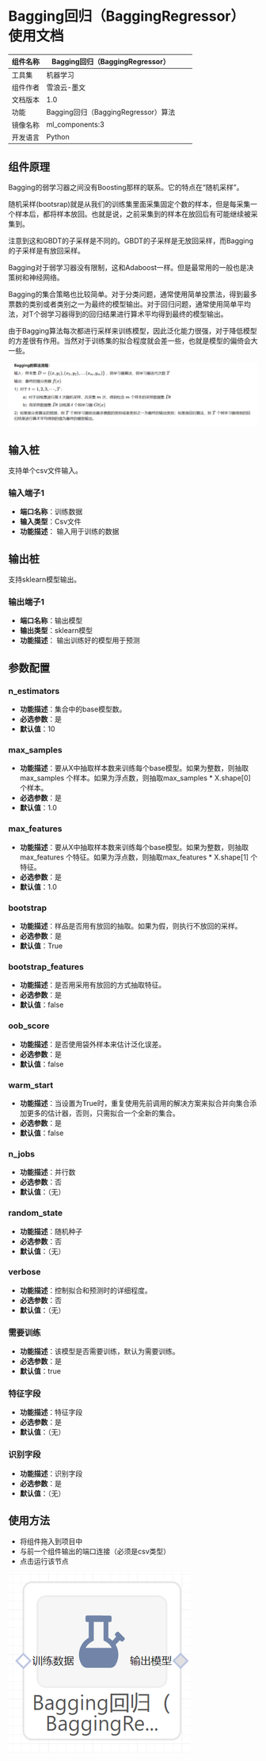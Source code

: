 # Bagging回归（BaggingRegressor）使用文档
| 组件名称 |Bagging回归（BaggingRegressor）|  |  |
| --- | --- | --- | --- |
| 工具集 | 机器学习 |  |  |
| 组件作者 | 雪浪云-墨文 |  |  |
| 文档版本 | 1.0 |  |  |
| 功能 | Bagging回归（BaggingRegressor）算法|  |  |
| 镜像名称 | ml_components:3 |  |  |
| 开发语言 | Python |  |  |

## 组件原理
Bagging的弱学习器之间没有Boosting那样的联系。它的特点在“随机采样”。

随机采样(bootsrap)就是从我们的训练集里面采集固定个数的样本，但是每采集一个样本后，都将样本放回。也就是说，之前采集到的样本在放回后有可能继续被采集到。

注意到这和GBDT的子采样是不同的。GBDT的子采样是无放回采样，而Bagging的子采样是有放回采样。

Bagging对于弱学习器没有限制，这和Adaboost一样。但是最常用的一般也是决策树和神经网络。

Bagging的集合策略也比较简单。对于分类问题，通常使用简单投票法，得到最多票数的类别或者类别之一为最终的模型输出。对于回归问题，通常使用简单平均法，对T个弱学习器得到的回归结果进行算术平均得到最终的模型输出。

由于Bagging算法每次都进行采样来训练模型，因此泛化能力很强，对于降低模型的方差很有作用。当然对于训练集的拟合程度就会差一些，也就是模型的偏倚会大一些。

![](./img/Bagging回归1.png)
## 输入桩
支持单个csv文件输入。
### 输入端子1

- **端口名称**：训练数据
- **输入类型**：Csv文件
- **功能描述**： 输入用于训练的数据
## 输出桩
支持sklearn模型输出。
### 输出端子1

- **端口名称**：输出模型
- **输出类型**：sklearn模型
- **功能描述**： 输出训练好的模型用于预测
## 参数配置
### n_estimators

- **功能描述**：集合中的base模型数。
- **必选参数**：是
- **默认值**：10
### max_samples 

- **功能描述**：要从X中抽取样本数来训练每个base模型。如果为整数，则抽取max_samples 个样本。如果为浮点数，则抽取max_samples * X.shape[0] 个样本。
- **必选参数**：是
- **默认值**：1.0
### max_features

- **功能描述**：要从X中抽取样本数来训练每个base模型。如果为整数，则抽取max_features 个特征。如果为浮点数，则抽取max_features * X.shape[1] 个特征。
- **必选参数**：是
- **默认值**：1.0
### bootstrap

- **功能描述**：样品是否用有放回的抽取。如果为假，则执行不放回的采样。
- **必选参数**：是
- **默认值**：True
### bootstrap_features 

- **功能描述**：是否用采用有放回的方式抽取特征。
- **必选参数**：是
- **默认值**：false
### oob_score

- **功能描述**：是否使用袋外样本来估计泛化误差。
- **必选参数**：是
- **默认值**：false
### warm_start

- **功能描述**：当设置为True时，重复使用先前调用的解决方案来拟合并向集合添加更多的估计器，否则，只需拟合一个全新的集合。
- **必选参数**：是
- **默认值**：false
### n_jobs

- **功能描述**：并行数
- **必选参数**：否
- **默认值**：（无）
### random_state

- **功能描述**：随机种子
- **必选参数**：否
- **默认值**：（无）
### verbose 

- **功能描述**：控制拟合和预测时的详细程度。
- **必选参数**：否
- **默认值**：（无）
### 需要训练

- **功能描述**：该模型是否需要训练，默认为需要训练。
- **必选参数**：是
- **默认值**：true
### 特征字段

- **功能描述**：特征字段
- **必选参数**：是
- **默认值**：（无）
### 识别字段

- **功能描述**：识别字段
- **必选参数**：是
- **默认值**：（无）
## 使用方法
- 将组件拖入到项目中
- 与前一个组件输出的端口连接（必须是csv类型）
- 点击运行该节点


![](./img/Bagging回归2.png)



